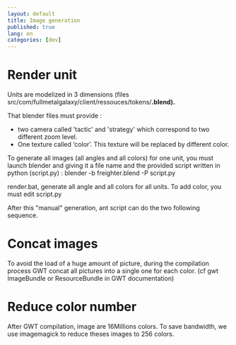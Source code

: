 ```yaml
---
layout: default
title: Image generation
published: true
lang: en
categories: [dev]
---
```

# Render unit
Units are modelized in 3 dimensions (files src/com/fullmetalgalaxy/client/ressouces/tokens/**.blend).**

That blender files must provide :
  * two camera called 'tactic' and 'strategy' which correspond to two different zoom level.
  * One texture called ‘color’. This texture will be replaced  by different color.

To generate all images (all angles and all colors) for one unit, you must launch blender and giving it a file name and the provided script written in python (script.py) :
blender -b freighter.blend -P script.py

render.bat, generate all angle and all colors for all units.
To add color, you must edit script.py


After this "manual" generation, ant script can do the two following sequence.

# Concat images
To avoid the load of a huge amount of picture, during the compilation process GWT concat all pictures into a single one for each color. (cf gwt ImageBundle or ResourceBundle in GWT documentation)

# Reduce color number
After GWT compilation, image are 16Millions colors.
To save bandwidth, we use imagemagick to reduce theses images to 256 colors.